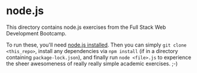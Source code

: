 # node.js

This directory contains node.js exercises from the Full Stack Web Development Bootcamp.

To run these, you'll need [node.js installed](https://nodejs.org/en/download).  Then you can simply ```git clone <this_repo>```, install any dependencies via ```npm install``` (if in a directory containing ```package-lock.json```), and finally run ```node <file>.js``` to experience the sheer awesomeness of really really simple academic exercises.  ;-)
